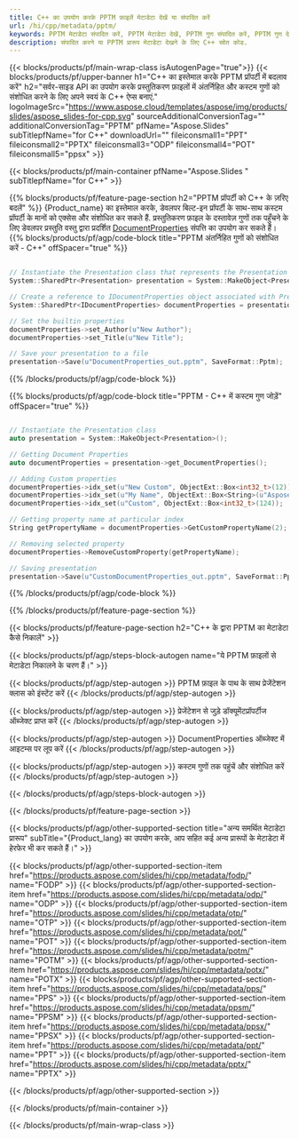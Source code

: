 ```yaml
---
title: C++ का उपयोग करके PPTM फ़ाइलें मेटाडेटा देखें या संपादित करें
url: /hi/cpp/metadata/pptm/
keywords: PPTM मेटाडेटा संपादित करें, PPTM मेटाडेटा देखें, PPTM गुण संपादित करें, PPTM गुण देखें
description: संपादित करने या PPTM प्रारूप मेटाडेटा देखने के लिए C++ स्रोत कोड.
---
```


{{< blocks/products/pf/main-wrap-class isAutogenPage="true">}}
{{< blocks/products/pf/upper-banner h1="C++ का इस्तेमाल करके PPTM प्रॉपर्टी में बदलाव करें" h2="सर्वर-साइड API का उपयोग करके प्रस्तुतिकरण फ़ाइलों में अंतर्निहित और कस्टम गुणों को संशोधित करने के लिए अपने स्वयं के C++ ऐप्स बनाएं." logoImageSrc="https://www.aspose.cloud/templates/aspose/img/products/slides/aspose_slides-for-cpp.svg" sourceAdditionalConversionTag="" additionalConversionTag="PPTM" pfName="Aspose.Slides" subTitlepfName="for C++" downloadUrl="" fileiconsmall1="PPT" fileiconsmall2="PPTX" fileiconsmall3="ODP" fileiconsmall4="POT" fileiconsmall5="ppsx" >}}

{{< blocks/products/pf/main-container pfName="Aspose.Slides " subTitlepfName="for C++" >}}

{{% blocks/products/pf/feature-page-section  h2="PPTM प्रॉपर्टी को C++ के ज़रिए बदलें" %}}
{Product_name} का इस्तेमाल करके, डेवलपर बिल्ट-इन प्रॉपर्टी के साथ-साथ कस्टम प्रॉपर्टी के मानों को एक्सेस और संशोधित कर सकते हैं. प्रस्तुतिकरण फ़ाइल के दस्तावेज़ गुणों तक पहुँचने के लिए डेवलपर प्रस्तुति वस्तु द्वारा प्रदर्शित [DocumentProperties](https://reference.aspose.com/slides/cpp/aspose.slides/documentproperties/) संपत्ति का उपयोग कर सकते हैं।
{{% blocks/products/pf/agp/code-block title="PPTM अंतर्निहित गुणों को संशोधित करें - C++" offSpacer="true" %}}

```cpp

// Instantiate the Presentation class that represents the Presentation
System::SharedPtr<Presentation> presentation = System::MakeObject<Presentation>(u"presentation.pptm");

// Create a reference to IDocumentProperties object associated with Presentation
System::SharedPtr<IDocumentProperties> documentProperties = presentation->get_DocumentProperties();

// Set the builtin properties
documentProperties->set_Author(u"New Author");
documentProperties->set_Title(u"New Title");

// Save your presentation to a file
presentation->Save(u"DocumentProperties_out.pptm", SaveFormat::Pptm);
```

{{% /blocks/products/pf/agp/code-block %}}

{{% blocks/products/pf/agp/code-block title="PPTM - C++ में कस्टम गुण जोड़ें" offSpacer="true" %}}

```cpp

// Instantiate the Presentation class
auto presentation = System::MakeObject<Presentation>();

// Getting Document Properties
auto documentProperties = presentation->get_DocumentProperties();

// Adding Custom properties
documentProperties->idx_set(u"New Custom", ObjectExt::Box<int32_t>(12));
documentProperties->idx_set(u"My Name", ObjectExt::Box<String>(u"Aspose Metadata Editor"));
documentProperties->idx_set(u"Custom", ObjectExt::Box<int32_t>(124));

// Getting property name at particular index
String getPropertyName = documentProperties->GetCustomPropertyName(2);

// Removing selected property
documentProperties->RemoveCustomProperty(getPropertyName);

// Saving presentation
presentation->Save(u"CustomDocumentProperties_out.pptm", SaveFormat::Pptm);
```

{{% /blocks/products/pf/agp/code-block %}}

{{% /blocks/products/pf/feature-page-section %}}

{{< blocks/products/pf/feature-page-section  h2="C++ के द्वारा PPTM का मेटाडेटा कैसे निकालें" >}}

{{< blocks/products/pf/agp/steps-block-autogen name="ये PPTM फ़ाइलों से मेटाडेटा निकालने के चरण हैं।" >}}

{{< blocks/products/pf/agp/step-autogen >}}
PPTM फ़ाइल के पाथ के साथ प्रेजेंटेशन क्लास को इंस्टेंट करें
{{< /blocks/products/pf/agp/step-autogen >}}

{{< blocks/products/pf/agp/step-autogen >}}
प्रेजेंटेशन से जुड़े डॉक्यूमेंटप्रॉपर्टीज ऑब्जेक्ट प्राप्त करें
{{< /blocks/products/pf/agp/step-autogen >}}

{{< blocks/products/pf/agp/step-autogen >}}
DocumentProperties ऑब्जेक्ट में आइटम्स पर लूप करें
{{< /blocks/products/pf/agp/step-autogen >}}

{{< blocks/products/pf/agp/step-autogen >}}
कस्टम गुणों तक पहुंचें और संशोधित करें
{{< /blocks/products/pf/agp/step-autogen >}}

{{< /blocks/products/pf/agp/steps-block-autogen >}}

{{< /blocks/products/pf/feature-page-section >}}

{{< blocks/products/pf/agp/other-supported-section title="अन्य समर्थित मेटाडेटा प्रारूप" subTitle="{Product_lang} का उपयोग करके, आप सहित कई अन्य प्रारूपों के मेटाडेटा में हेरफेर भी कर सकते हैं।" >}}

{{< blocks/products/pf/agp/other-supported-section-item href="https://products.aspose.com/slides/hi/cpp/metadata/fodp/" name="FODP" >}}
{{< blocks/products/pf/agp/other-supported-section-item href="https://products.aspose.com/slides/hi/cpp/metadata/odp/" name="ODP" >}}
{{< blocks/products/pf/agp/other-supported-section-item href="https://products.aspose.com/slides/hi/cpp/metadata/otp/" name="OTP" >}}
{{< blocks/products/pf/agp/other-supported-section-item href="https://products.aspose.com/slides/hi/cpp/metadata/pot/" name="POT" >}}
{{< blocks/products/pf/agp/other-supported-section-item href="https://products.aspose.com/slides/hi/cpp/metadata/potm/" name="POTM" >}}
{{< blocks/products/pf/agp/other-supported-section-item href="https://products.aspose.com/slides/hi/cpp/metadata/potx/" name="POTX" >}}
{{< blocks/products/pf/agp/other-supported-section-item href="https://products.aspose.com/slides/hi/cpp/metadata/pps/" name="PPS" >}}
{{< blocks/products/pf/agp/other-supported-section-item href="https://products.aspose.com/slides/hi/cpp/metadata/ppsm/" name="PPSM" >}}
{{< blocks/products/pf/agp/other-supported-section-item href="https://products.aspose.com/slides/hi/cpp/metadata/ppsx/" name="PPSX" >}}
{{< blocks/products/pf/agp/other-supported-section-item href="https://products.aspose.com/slides/hi/cpp/metadata/ppt/" name="PPT" >}}
{{< blocks/products/pf/agp/other-supported-section-item href="https://products.aspose.com/slides/hi/cpp/metadata/pptx/" name="PPTX" >}}


{{< /blocks/products/pf/agp/other-supported-section >}}

{{< /blocks/products/pf/main-container >}}
    
{{< /blocks/products/pf/main-wrap-class >}}